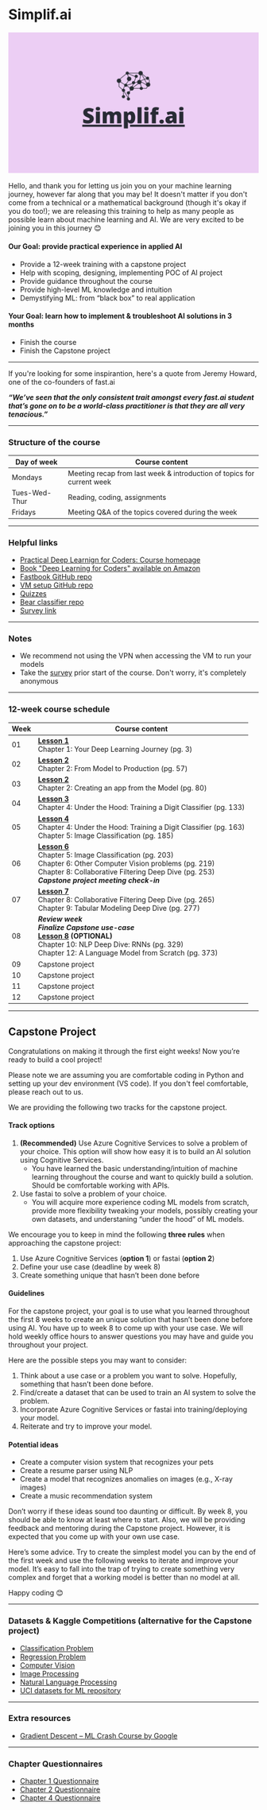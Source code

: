 # Simplif.ai

![alt text](https://github.com/murilogustineli/Simplif.ai/blob/main/simplif.ai%20banner.jpg)

Hello, and thank you for letting us join you on your machine learning journey, however far along that you may be! It doesn't matter if you don't come from a technical or a mathematical background (though it's okay if you do too!); we are releasing this training to help as many people as possible learn about machine learning and AI. We are very excited to be joining you in this journey 😊

#### Our Goal: provide practical experience in applied AI
- Provide a 12-week training with a capstone project
- Help with scoping, designing, implementing POC of AI project
- Provide guidance throughout the course
- Provide high-level ML knowledge and intuition
- Demystifying ML: from “black box” to real application

#### Your Goal: learn how to implement & troubleshoot AI solutions in 3 months
- Finish the course
- Finish the Capstone project

---

If you're looking for some inspirantion, here's a quote from Jeremy Howard, one of the co-founders of fast.ai

___“We’ve seen that the only consistent trait amongst every fast.ai student that’s gone on to be a world-class practitioner is that they are all very tenacious.”___

---

### Structure of the course
| Day of week | Course content |
| ----------- | -------------- |
| Mondays     | Meeting recap from last week & introduction of topics for current week |
| Tues-Wed-Thur | Reading, coding, assignments |
| Fridays | Meeting Q&A of the topics covered during the week |

---

### Helpful links
- [Practical Deep Learnign for Coders: Course homepage](https://course.fast.ai/)
- [Book "Deep Learning for Coders" available on Amazon](https://www.amazon.com/Deep-Learning-Coders-fastai-PyTorch/dp/1492045527/ref=sr_1_1?crid=1WOL750UV0NC1&keywords=deep+learning+for+coders&qid=1656359965&sprefix=deep+leanring+for+coders%2Caps%2C68&sr=8-1)
- [Fastbook GitHub repo](https://github.com/fastai/fastbook)
- [VM setup GitHub repo](https://github.com/murilogustineli/DataScienceVM/tree/main/Samples/fastai2)
- [Quizzes](https://aiquizzes.com/howto)
- [Bear classifier repo](https://github.com/murilogustineli/bear-classifier)
- [Survey link](https://forms.gle/pTLLh8SQnpGwZxj79)

---

### Notes
- We recommend not using the VPN when accessing the VM to run your models
- Take the [survey](https://forms.gle/diCAZerPeNtg4ASk9) prior start of the course. Don't worry, it's completely anonymous

---

### 12-week course schedule
| Week | Course content |
| ---- | -------------- |
| 01   | [**Lesson 1**](https://course.fast.ai/videos/?lesson=1) <br> Chapter 1: Your Deep Learning Journey (pg. 3) |
| 02   | [**Lesson 2**](https://course.fast.ai/videos/?lesson=2) <br> Chapter 2: From Model to Production (pg. 57) |
| 03   | [**Lesson 2**](https://course.fast.ai/videos/?lesson=2) <br> Chapter 2: Creating an app from the Model (pg. 80) |
| 04   | [**Lesson 3**](https://course.fast.ai/videos/?lesson=3) <br> Chapter 4: Under the Hood: Training a Digit Classifier (pg. 133) |
| 05   | [**Lesson 4**](https://course.fast.ai/videos/?lesson=4) <br> Chapter 4: Under the Hood: Training a Digit Classifier (pg. 163) <br> Chapter 5: Image Classification (pg. 185) |
| 06   | [**Lesson 6**](https://course.fast.ai/videos/?lesson=6) <br> Chapter 5: Image Classification (pg. 203) <br> Chapter 6: Other Computer Vision problems (pg. 219) <br> Chapter 8: Collaborative Filtering Deep Dive (pg. 253) <br> ___Capstone project meeting check-in___ |
| 07   | [**Lesson 7**](https://course.fast.ai/videos/?lesson=7) <br> Chapter 8: Collaborative Filtering Deep Dive (pg. 265) <br> Chapter 9: Tabular Modeling Deep Dive (pg. 277) |
| 08   | ***Review week*** <br> ___Finalize Capstone use-case___ <br> [**Lesson 8**](https://course.fast.ai/videos/?lesson=8) __(OPTIONAL)__ <br> Chapter 10: NLP Deep Dive: RNNs (pg. 329) <br> Chapter 12: A Language Model from Scratch (pg. 373) |
| 09   | Capstone project |
| 10   | Capstone project |
| 11   | Capstone project |
| 12   | Capstone project |

---

## Capstone Project
Congratulations on making it through the first eight weeks! Now you’re ready to build a cool project! 

Please note we are assuming you are comfortable coding in Python and setting up your dev environment (VS code). If you don't feel comfortable, please reach out to us.

We are providing the following two tracks for the capstone project.

#### Track options
1. __(Recommended)__ Use Azure Cognitive Services to solve a problem of your choice. This option will show how easy it is to build an AI solution using Cognitive Services.
    - You have learned the basic understanding/intuition of machine learning throughout the course and want to quickly build a solution. Should be comfortable working with APIs.
2. Use fastai to solve a problem of your choice.
    - You will acquire more experience coding ML models from scratch, provide more flexibility tweaking your models, possibly creating your own datasets, and understaning “under the hood” of ML models.

We encourage you to keep in mind the following __three rules__ when approaching the capstone project:
1. Use Azure Cognitive Services (**option 1**) or fastai (**option 2**)
2. Define your use case (deadline by week 8)
3. Create something unique that hasn’t been done before

#### Guidelines
For the capstone project, your goal is to use what you learned throughout the first 8 weeks to create an unique solution that hasn’t been done before using AI. You have up to week 8 to come up with your use case. We will hold weekly office hours to answer questions you may have and guide you throughout your project.

Here are the possible steps you may want to consider:
1. Think about a use case or a problem you want to solve. Hopefully, something that hasn’t been done before.
2. Find/create a dataset that can be used to train an AI system to solve the problem.
3. Incorporate Azure Cognitive Services or fastai into training/deploying your model.
4. Reiterate and try to improve your model.

#### Potential ideas
- Create a computer vision system that recognizes your pets
- Create a resume parser using NLP
- Create a model that recognizes anomalies on images (e.g., X-ray images)
- Create a music recommendation system

Don’t worry if these ideas sound too daunting or difficult. By week 8, you should be able to know at least where to start. Also, we will be providing feedback and mentoring during the 
Capstone project. However, it is expected that you come up with your own use case.

Here’s some advice. Try to create the simplest model you can by the end of the first week and use the following weeks to iterate and improve your model. It’s easy to fall into the trap of trying to create something very complex and forget that a working model is better than no model at all.

Happy coding 😊

---

### Datasets & Kaggle Competitions (alternative for the Capstone project)
- [Classification Problem](https://www.kaggle.com/c/titanic)
- [Regression Problem](https://www.kaggle.com/c/house-prices-advanced-regression-techniques)
- [Computer Vision](https://www.kaggle.com/c/digit-recognizer)
- [Image Processing](https://www.kaggle.com/c/facial-keypoints-detection)
- [Natural Language Processing](https://www.kaggle.com/c/word2vec-nlp-tutorial) 
- [UCI datasets for ML repository](https://archive.ics.uci.edu/ml/datasets.php)

---

### Extra resources
- [Gradient Descent – ML Crash Course by Google](https://developers.google.com/machine-learning/crash-course/reducing-loss/video-lecture)
<!-- - [Introduction to Machine Learning by MIT – video lecture](https://www.youtube.com/watch?v=h0e2HAPTGF4&ab_channel=MITOpenCourseWare) -->

---

### Chapter Questionnaires
- [Chapter 1 Questionnaire](https://github.com/murilogustineli/Simplif.ai/blob/main/Questionnaires/Ch01-Questionnaire.ipynb)
- [Chapter 2 Questionnaire](https://github.com/murilogustineli/Simplif.ai/blob/main/Questionnaires/Ch02-Questionnaire.ipynb)
- [Chapter 4 Questionnaire](https://github.com/murilogustineli/Simplif.ai/blob/main/Questionnaires/Ch04-Questionnaire.ipynb)
